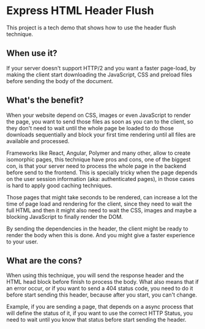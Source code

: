 Express HTML Header Flush
=========================

This project is a tech demo that shows how to use the
header flush technique.
 
When use it?
------------

If your server doesn't support HTTP/2 and you want a
faster page-load, by making the client start downloading
the JavaScript, CSS and preload files before sending the
body of the document.

What's the benefit?
-------------------

When your website depend on CSS, images or even JavaScript
to render the page, you want to send those files as soon
as you can to the client, so they don't need to wait until
the whole page be loaded to do those downloads sequentially
and block your first time rendering until all files are
available and processed.

Frameworks like React, Angular, Polymer and many other,
allow to create isomorphic pages, this technique have pros
and cons, one of the biggest con, is that your server need
to process the whole page in the backend before send to the
frontend. This is specially tricky when the page depends on
the user session information (aka: authenticated pages), in
those cases is hard to apply good caching techniques.

Those pages that might take seconds to be rendered, can
increase a lot the time of page load and rendering for the
client, since they need to wait the full HTML and then it
might also need to wait the CSS, images and maybe a blocking
JavaScript to finally render the DOM.

By sending the dependencies in the header, the client might
be ready to render the body when this is done. And you might
give a faster experience to your user.

What are the cons?
------------------

When using this technique, you will send the response header
and the HTML head block before finish to process the body.
What also means that if an error occur, or if you want to
send a 404 status code, you need to do it before start sending
this header, because after you start, you can't change.

Example, if you are sending a page, that depends on a async
process that will define the status of it, if you want to use
the correct HTTP Status, you need to wait until you know that
status before start sending the header.
